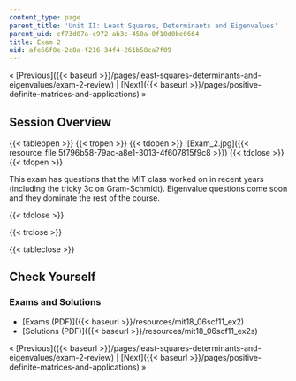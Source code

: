 ```yaml
---
content_type: page
parent_title: 'Unit II: Least Squares, Determinants and Eigenvalues'
parent_uid: cf73d07a-c972-ab3c-450a-0f10d0be0664
title: Exam 2
uid: afe66f8e-2c8a-f216-34f4-261b58ca7f09
---
```


« [Previous]({{< baseurl >}}/pages/least-squares-determinants-and-eigenvalues/exam-2-review) | [Next]({{< baseurl >}}/pages/positive-definite-matrices-and-applications) »

Session Overview
----------------

{{< tableopen >}}
{{< tropen >}}
{{< tdopen >}}
![Exam_2.jpg]({{< resource_file 5f796b58-79ac-a8e1-3013-4f607815f9c8 >}})
{{< tdclose >}}
{{< tdopen >}}


This exam has questions that the MIT class worked on in recent years (including the tricky 3c on Gram-Schmidt). Eigenvalue questions come soon and they dominate the rest of the course. 


{{< tdclose >}}

{{< trclose >}}

{{< tableclose >}}

Check Yourself
--------------

### Exams and Solutions

*   [Exams (PDF)]({{< baseurl >}}/resources/mit18_06scf11_ex2)
*   [Solutions (PDF)]({{< baseurl >}}/resources/mit18_06scf11_ex2s)

« [Previous]({{< baseurl >}}/pages/least-squares-determinants-and-eigenvalues/exam-2-review) | [Next]({{< baseurl >}}/pages/positive-definite-matrices-and-applications) »